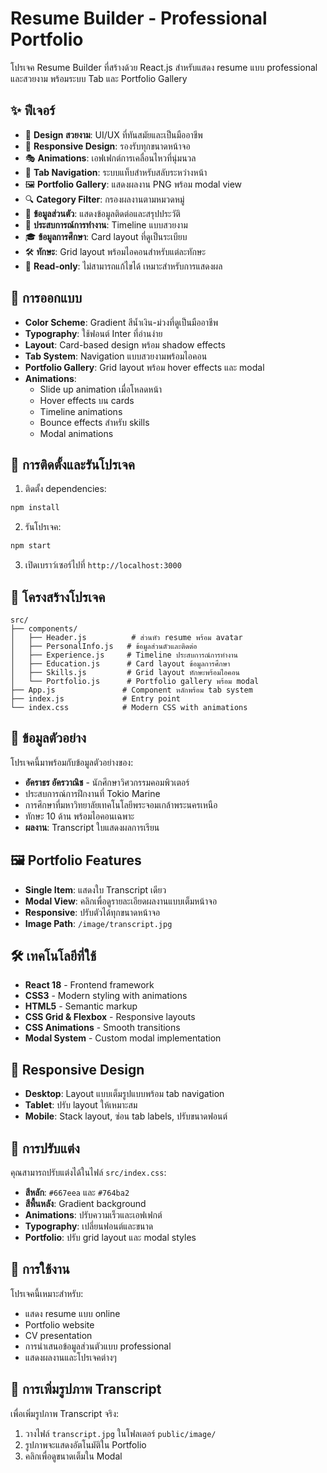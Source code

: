 # Resume Builder - Professional Portfolio

โปรเจค Resume Builder ที่สร้างด้วย React.js สำหรับแสดง resume แบบ professional และสวยงาม พร้อมระบบ Tab และ Portfolio Gallery

## ✨ ฟีเจอร์

- 🎨 **Design สวยงาม**: UI/UX ที่ทันสมัยและเป็นมืออาชีพ
- 📱 **Responsive Design**: รองรับทุกขนาดหน้าจอ
- 🎭 **Animations**: เอฟเฟกต์การเคลื่อนไหวที่นุ่มนวล
- 📑 **Tab Navigation**: ระบบแท็บสำหรับสลับระหว่างหน้า
- 🖼️ **Portfolio Gallery**: แสดงผลงาน PNG พร้อม modal view
- 🔍 **Category Filter**: กรองผลงานตามหมวดหมู่
- 👤 **ข้อมูลส่วนตัว**: แสดงข้อมูลติดต่อและสรุปประวัติ
- 💼 **ประสบการณ์การทำงาน**: Timeline แบบสวยงาม
- 🎓 **ข้อมูลการศึกษา**: Card layout ที่ดูเป็นระเบียบ
- 🛠️ **ทักษะ**: Grid layout พร้อมไอคอนสำหรับแต่ละทักษะ
- 🚫 **Read-only**: ไม่สามารถแก้ไขได้ เหมาะสำหรับการแสดงผล

## 🎨 การออกแบบ

- **Color Scheme**: Gradient สีน้ำเงิน-ม่วงที่ดูเป็นมืออาชีพ
- **Typography**: ใช้ฟอนต์ Inter ที่อ่านง่าย
- **Layout**: Card-based design พร้อม shadow effects
- **Tab System**: Navigation แบบสวยงามพร้อมไอคอน
- **Portfolio Gallery**: Grid layout พร้อม hover effects และ modal
- **Animations**: 
  - Slide up animation เมื่อโหลดหน้า
  - Hover effects บน cards
  - Timeline animations
  - Bounce effects สำหรับ skills
  - Modal animations

## 🚀 การติดตั้งและรันโปรเจค

1. ติดตั้ง dependencies:
```bash
npm install
```

2. รันโปรเจค:
```bash
npm start
```

3. เปิดเบราว์เซอร์ไปที่ `http://localhost:3000`

## 📁 โครงสร้างโปรเจค

```
src/
├── components/
│   ├── Header.js          # ส่วนหัว resume พร้อม avatar
│   ├── PersonalInfo.js   # ข้อมูลส่วนตัวและติดต่อ
│   ├── Experience.js     # Timeline ประสบการณ์การทำงาน
│   ├── Education.js      # Card layout ข้อมูลการศึกษา
│   ├── Skills.js         # Grid layout ทักษะพร้อมไอคอน
│   └── Portfolio.js      # Portfolio gallery พร้อม modal
├── App.js               # Component หลักพร้อม tab system
├── index.js             # Entry point
└── index.css            # Modern CSS with animations
```

## 🎯 ข้อมูลตัวอย่าง

โปรเจคนี้มาพร้อมกับข้อมูลตัวอย่างของ:
- **อัคราธร อัครวาณิช** - นักศึกษาวิศวกรรมคอมพิวเตอร์
- ประสบการณ์การฝึกงานที่ Tokio Marine
- การศึกษาที่มหาวิทยาลัยเทคโนโลยีพระจอมเกล้าพระนครเหนือ
- ทักษะ 10 ด้าน พร้อมไอคอนเฉพาะ
- **ผลงาน**: Transcript ใบแสดงผลการเรียน

## 🖼️ Portfolio Features

- **Single Item**: แสดงใบ Transcript เดียว
- **Modal View**: คลิกเพื่อดูรายละเอียดผลงานแบบเต็มหน้าจอ
- **Responsive**: ปรับตัวได้ทุกขนาดหน้าจอ
- **Image Path**: `/image/transcript.jpg`

## 🛠️ เทคโนโลยีที่ใช้

- **React 18** - Frontend framework
- **CSS3** - Modern styling with animations
- **HTML5** - Semantic markup
- **CSS Grid & Flexbox** - Responsive layouts
- **CSS Animations** - Smooth transitions
- **Modal System** - Custom modal implementation

## 📱 Responsive Design

- **Desktop**: Layout แบบเต็มรูปแบบพร้อม tab navigation
- **Tablet**: ปรับ layout ให้เหมาะสม
- **Mobile**: Stack layout, ซ่อน tab labels, ปรับขนาดฟอนต์

## 🎨 การปรับแต่ง

คุณสามารถปรับแต่งได้ในไฟล์ `src/index.css`:

- **สีหลัก**: `#667eea` และ `#764ba2`
- **สีพื้นหลัง**: Gradient background
- **Animations**: ปรับความเร็วและเอฟเฟกต์
- **Typography**: เปลี่ยนฟอนต์และขนาด
- **Portfolio**: ปรับ grid layout และ modal styles

## 📄 การใช้งาน

โปรเจคนี้เหมาะสำหรับ:
- แสดง resume แบบ online
- Portfolio website
- CV presentation
- การนำเสนอข้อมูลส่วนตัวแบบ professional
- แสดงผลงานและโปรเจคต่างๆ

## 🔧 การเพิ่มรูปภาพ Transcript

เพื่อเพิ่มรูปภาพ Transcript จริง:

1. วางไฟล์ `transcript.jpg` ในโฟลเดอร์ `public/image/`
2. รูปภาพจะแสดงอัตโนมัติใน Portfolio
3. คลิกเพื่อดูขนาดเต็มใน Modal
